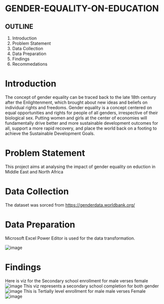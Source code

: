 # GENDER-EQUALITY-ON-EDUCATION
## OUTLINE
1. Introduction
2. Problem Statement
3. Data Collection
4. Data Preparation
5. Findings
6. Recommedations

# Introduction
The concept of gender equality can be traced back to the late 18th century after the Enlightenment, which brought about new ideas and beliefs on individual rights and freedoms. Gender equality is a concept centered on equal opportunities and rights for people of all genders, irrespective of their biological sex. Putting women and girls at the center of economies will fundamentally drive better and more sustainable development outcomes for all, support a more rapid recovery, and place the world back on a footing to achieve the Sustainable Development Goals.
# Problem Statement
This project aims at analysing the impact of gender equality on eduction in Middle East and North Africa
# Data Collection
The dataset was sorced from https://genderdata.worldbank.org/
# Data Preparation
Microsoft Excel Power Editor is used for the data transformation.

![image](https://github.com/KANYIANALYST/GENDER-EQUALITY-ON-EDUCATION/assets/130997793/96d8de71-c4cf-4151-b220-dbed700ffb19)


# Findings
Here is viz for the Secondary school enrollment for male verses female
![image](https://github.com/KANYIANALYST/GENDER-EQUALITY-ON-EDUCATION/assets/130997793/dba8a6c0-22c2-45e0-b899-e5f0c287d2c3) This viz represents a secondary school completion for both gender![image](https://github.com/KANYIANALYST/GENDER-EQUALITY-ON-EDUCATION/assets/130997793/aafaaa56-5ec5-4211-a745-3ca7d157c15c)
This is Tertially level enrollment for male male verses Female
![image](https://github.com/KANYIANALYST/GENDER-EQUALITY-ON-EDUCATION/assets/130997793/1dd8257a-0b62-4a57-b821-cb44f8fbdfb4)







